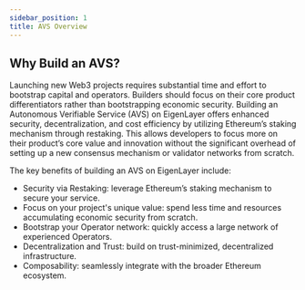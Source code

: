 ```yaml
---
sidebar_position: 1
title: AVS Overview
---
```





## Why Build an AVS?

Launching new Web3 projects requires substantial time and effort to bootstrap capital and operators. Builders should focus on their core product differentiators rather than bootstrapping economic security. Building an Autonomous Verifiable Service (AVS) on EigenLayer offers enhanced security, decentralization, and cost efficiency by utilizing Ethereum’s staking mechanism through restaking. This allows developers to focus more on their product’s core value and innovation without the significant overhead of setting up a new consensus mechanism or validator networks from scratch.

The key benefits of building an AVS on EigenLayer include:
- Security via Restaking: leverage Ethereum’s staking mechanism to secure your service.
- Focus on your project's unique value: spend less time and resources accumulating economic security from scratch.
- Bootstrap your Operator network: quickly access a large network of experienced Operators.
- Decentralization and Trust: build on trust-minimized, decentralized infrastructure.
- Composability: seamlessly integrate with the broader Ethereum ecosystem.


